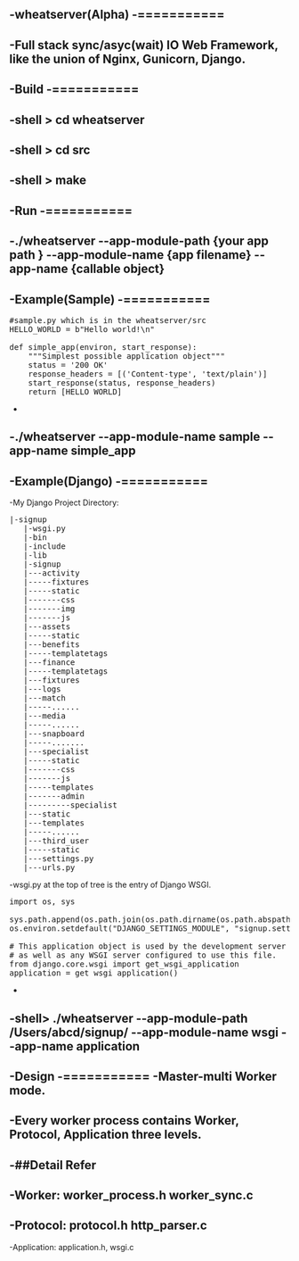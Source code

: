 -wheatserver(Alpha)
-===========
-
-Full stack sync/asyc(wait) IO Web Framework, like the union of Nginx, Gunicorn, Django.
-
-Build
-===========
-
-shell > cd wheatserver
-
-shell > cd src
-
-shell > make
-
-Run
-===========
-
-./wheatserver --app-module-path {your app path } --app-module-name {app filename} --app-name {callable object}
-
-Example(Sample)
-===========
-
<pre>
#sample.py which is in the wheatserver/src
HELLO_WORLD = b"Hello world!\n"

def simple_app(environ, start_response):
    """Simplest possible application object"""
    status = '200 OK'
    response_headers = [('Content-type', 'text/plain')]
    start_response(status, response_headers)
    return [HELLO_WORLD]
</pre>
-
-./wheatserver --app-module-name sample --app-name simple_app
-
-Example(Django)
-===========
-
-My Django Project Directory:
<pre>
|-signup
   |-wsgi.py
   |-bin
   |-include
   |-lib
   |-signup
   |---activity
   |-----fixtures
   |-----static
   |-------css
   |-------img
   |-------js
   |---assets
   |-----static
   |---benefits
   |-----templatetags
   |---finance
   |-----templatetags
   |---fixtures
   |---logs
   |---match
   |-----......
   |---media
   |-----......
   |---snapboard
   |-----.......
   |---specialist
   |-----static
   |-------css
   |-------js
   |-----templates
   |-------admin
   |---------specialist
   |---static
   |---templates
   |-----......
   |---third_user
   |-----static
   |---settings.py
   |---urls.py
</pre>
-wsgi.py at the top of tree is the entry of Django WSGI.
<pre>
import os, sys

sys.path.append(os.path.join(os.path.dirname(os.path.abspath(__file__)), 'signup'))
os.environ.setdefault("DJANGO_SETTINGS_MODULE", "signup.settings")

# This application object is used by the development server
# as well as any WSGI server configured to use this file.
from django.core.wsgi import get_wsgi_application
application = get_wsgi_application()
</pre>
-
-shell> ./wheatserver --app-module-path /Users/abcd/signup/ --app-module-name wsgi --app-name application
-
-Design
-===========
-Master-multi Worker mode.
-
-Every worker process contains Worker, Protocol, Application three levels.
-
-##Detail Refer
-
-Worker: worker_process.h worker_sync.c
-
-Protocol: protocol.h http_parser.c
-
-Application: application.h, wsgi.c
